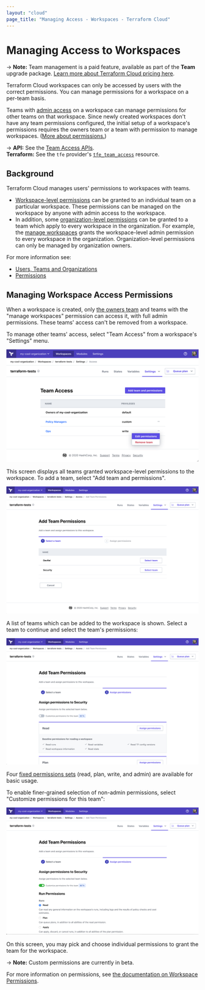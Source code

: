 ```yaml
---
layout: "cloud"
page_title: "Managing Access - Workspaces - Terraform Cloud"
---
```


# Managing Access to Workspaces

-> **Note:** Team management is a paid feature, available as part of the **Team** upgrade package. [Learn more about Terraform Cloud pricing here](https://www.hashicorp.com/products/terraform/pricing/).

Terraform Cloud workspaces can only be accessed by users with the correct permissions. You can manage permissions for a workspace on a per-team basis.

Teams with [admin access](../users-teams-organizations/permissions.html) on a workspace can manage permissions for other teams on that workspace. Since newly created workspaces don't have any team permissions configured, the initial setup of a workspace's permissions requires the owners team or a team with permission to manage workspaces. ([More about permissions.](/docs/cloud/users-teams-organizations/permissions.html))

[permissions-citation]: #intentionally-unused---keep-for-maintainers

-> **API:** See the [Team Access APIs](../api/team-access.html). <br/>
**Terraform:** See the `tfe` provider's [`tfe_team_access`](/docs/providers/tfe/r/team_access.html) resource.

## Background

Terraform Cloud manages users' permissions to workspaces with teams.

* [Workspace-level permissions](../users-teams-organizations/permissions.html#workspace-permissions) can be granted to an individual team on a particular workspace. These permissions can be managed on the workspace by anyone with admin access to the workspace.
* In addition, some [organization-level permissions](..//users-teams-organizations/permissions.html#organization-permissions) can be granted to a team which apply to every workspace in the organization. For example, the
[manage workspaces](../users-teams-organizations/permissions.html#manage-workspaces) grants the workspace-level admin permission to every workspace in the organization. Organization-level permissions can only be managed by organization owners.

For more information see:

- [Users, Teams and Organizations](../users-teams-organizations/index.html)
- [Permissions](../users-teams-organizations/permissions.html)

## Managing Workspace Access Permissions

When a workspace is created, only [the owners team](../users-teams-organizations/teams.html#the-owners-team) and teams with the "manage workspaces" permission can access it, with full admin permissions. These teams' access can't be removed from a workspace.

To manage other teams' access, select "Team Access" from a workspace's "Settings" menu.

![Screenshot: a workspace's access settings page](./images/access.png)

This screen displays all teams granted workspace-level permissions to the workspace. To add a team, select "Add team and
permissions".


![Screenshot: adding a team to a workspace](./images/add-team-access.png)

A list of teams which can be added to the workspace is shown. Select a team to continue and select the team's
permissions:

![Screenshot: adding team permissions](./images/add-team-perms-standard.png)

Four [fixed permissions sets](../users-teams-organizations/permissions.html#fixed-permission-sets) (read, plan, write, and admin) are available for basic usage.

To enable finer-grained selection of non-admin permissions, select "Customize permissions for this team":

![Screenshot: adding customized team permissions](./images/add-team-perms-cwa.png)

On this screen, you may pick and choose individual permissions to grant the team for the workspace.

-> **Note:** Custom permissions are currently in beta.

For more information on permissions, see [the documentation on Workspace
Permissions](../users-teams-organizations/permissions.html#workspace-permissions).

